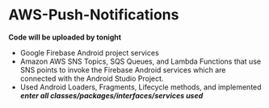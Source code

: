 # AWS-Push-Notifications

**Code will be uploaded by tonight**

- Google Firebase Android project services
- Amazon AWS SNS Topics, SQS Queues, and Lambda Functions that use SNS points to invoke the Firebase Android services which are connected with the Android Studio Project. 
- Used Android Loaders, Fragments, Lifecycle methods, and implemented **_enter all classes/packages/interfaces/services used_**
